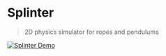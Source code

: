 # Splinter
> 2D physics simulator for ropes and pendulums

[![Splinter Demo](https://img.youtube.com/vi/q3iFZbSLArM/0.jpg)](https://youtu.be/q3iFZbSLArM)
